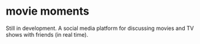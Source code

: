 # movie moments

Still in development. A social media platform for discussing movies and TV shows with friends (in real time).

